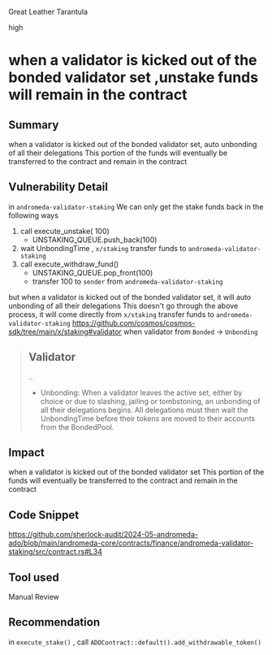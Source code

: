 Great Leather Tarantula

high

# when a validator is kicked out of the bonded validator set ,unstake funds will remain in the contract

## Summary
when a validator is kicked out of the bonded validator set, auto unbonding of all their delegations
This portion of the funds will eventually be transferred to the contract and remain in the contract

## Vulnerability Detail
in `andromeda-validator-staking`
We can only get the stake funds back in the following ways

1. call execute_unstake( 100)
    - UNSTAKING_QUEUE.push_back(100)
2. wait UnbondingTime ,  `x/staking` transfer funds to `andromeda-validator-staking`
3. call execute_withdraw_fund()
    - UNSTAKING_QUEUE.pop_front(100)
    - transfer 100  to `sender` from `andromeda-validator-staking`


but when a validator is kicked out of the bonded validator set, it will auto unbonding of all their delegations
This doesn't go through the above process, it will come directly from `x/staking` transfer funds to `andromeda-validator-staking`
https://github.com/cosmos/cosmos-sdk/tree/main/x/staking#validator
when validator from `Bonded` -> `Unbonding`
>## Validator
>..
>- Unbonding: When a validator leaves the active set, either by choice or due to slashing, jailing or tombstoning, an unbonding of all their delegations begins. All delegations must then wait the UnbondingTime before their tokens are moved to their accounts from the BondedPool.

## Impact
when a validator is kicked out of the bonded validator set 
This portion of the funds will eventually be transferred to the contract and remain in the contract

## Code Snippet
https://github.com/sherlock-audit/2024-05-andromeda-ado/blob/main/andromeda-core/contracts/finance/andromeda-validator-staking/src/contract.rs#L34
## Tool used

Manual Review

## Recommendation
in `execute_stake()` , call `ADOContract::default().add_withdrawable_token()`